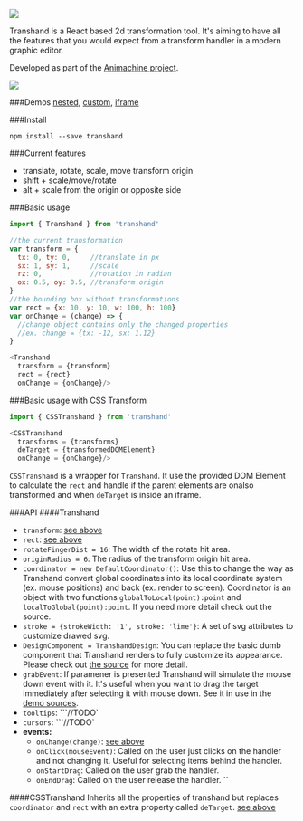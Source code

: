![](https://img.shields.io/badge/status-beta-orange.svg?style=flat-square)

Transhand is a React based 2d transformation tool. It's aiming to have all the features that you would expect from a transform handler in a modern graphic editor.

Developed as part of the [Animachine project](https://github.com/animachine/animachine).

![](http://fat.gfycat.com/SilverExhaustedEquestrian.gif)

###Demos
[nested](http://azazdeaz.github.io/transhand/nested/),
[custom](http://azazdeaz.github.io/transhand/custom/),
[iframe](http://azazdeaz.github.io/transhand/iframe/)

###Install
```
npm install --save transhand
```

###Current features
- translate, rotate, scale, move transform origin
- shift + scale/move/rotate
- alt + scale from the origin or opposite side


###Basic usage
```javascript
import { Transhand } from 'transhand'

//the current transformation
var transform = {
  tx: 0, ty: 0,     //translate in px
  sx: 1, sy: 1,     //scale
  rz: 0,            //rotation in radian
  ox: 0.5, oy: 0.5, //transform origin
}
//the bounding box without transformations
var rect = {x: 10, y: 10, w: 100, h: 100}
var onChange = (change) => {
  //change object contains only the changed properties
  //ex. change = {tx: -12, sx: 1.12}
}

<Transhand
  transform = {transform}
  rect = {rect}
  onChange = {onChange}/>
```

###Basic usage with CSS Transform
```javascript
import { CSSTranshand } from 'transhand'

<CSSTranshand
  transforms = {transforms}
  deTarget = {transformedDOMElement}
  onChange = {onChange}/>
```
```CSSTranshand``` is a wrapper for ```Transhand```. It use the provided DOM Element to calculate the ```rect``` and handle if the parent elements are onalso transformed and when ```deTarget``` is inside an iframe.

###API
####Transhand
 - ```transform```: [see above](#basic-usage)
 - ```rect```: [see above](#basic-usage)
 - ```rotateFingerDist = 16```: The width of the rotate hit area.
 - ```originRadius = 6```: The radius of the transform origin hit area.
 - ```coordinator = new DefaultCoordinator()```: Use this to change the way as Transhand convert global coordinates into its local coordinate system (ex. mouse positions) and back (ex. render to screen). Coordinator is an object with two functions ```globalToLocal(point):point``` and ```localToGlobal(point):point```.  If you need more detail check out the source.
 - ```stroke = {strokeWidth: '1', stroke: 'lime'}```:  A set of svg attributes to customize drawed svg.
 - ```DesignComponent = TranshandDesign```:  You can replace the basic dumb component that Transhand renders to fully customize its appearance. Please check out [the source](src/TranshandDesign.jsx) for more detail.
 - ```grabEvent```:  If paramener is presented Transhand will simulate the mouse down event with it. It's useful when you want to drag the target immediately after selecting it with mouse down. See it in use in the [demo sources](demo/src/nested/App.jsx).
 - ```tooltips```: ```//TODO`
 - ```cursors```: ```//TODO`
 - **events:**
   - ```onChange(change)```: [see above](#basic-usage)
   - ```onClick(mouseEvent)```: Called on the user just clicks on the handler and not changing it. Useful for selecting items behind the handler.
   - ```onStartDrag```: Called on the user grab the handler.
   - ```onEndDrag```: Called on the user release the handler. ``

####CSSTranshand
  Inherits all the properties of transhand but replaces ```coordinator``` and ```rect```  with an extra property called ```deTarget```.  [see above](#basic-usage-with-css-transform)
